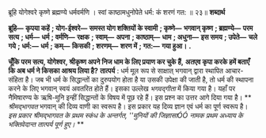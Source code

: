  

ब्रूहि योगेश्वरे कृष्णे ब्रह्मण्ये धर्मवर्मणि । स्वां काष्ठामधुनोपेते धर्म: कं शरणं गत: ॥ २३॥ **शब्दार्थ** 

**ब्रूहि—** **कृपया कहें** **; योग-ईश्वरे—** **समस्त योग शक्तियों के स्वामी** **; कृष्णे—** **भगवान् कृष्ण** **; ब्रह्मण्ये—** **परम सत्य** **; धर्म—** **धर्म** **; वर्मणि—** **रक्षक** **; स्वाम्—** **अपना** **; काष्ठाम्—** **धाम** **; अधुना—** **इस समय** **; उपेते—** **चले गये** **; धर्म:—** **धर्म** **; कम्—** **किसकी** **; शरणम्—** **शरण में** **; गत:—** **गया हुआ।** **.** 

**चूँकि परम सत्य, योगेश्वर, श्रीकृष्ण अपने निज धाम के लिए प्रयाण कर चुके हैं,** **अतएव कृपा करके हमें बताएँ कि अब धर्म ने किसका आश्रय लिया है?** **तात्पर्य** : धर्म मूल रूप से साक्षात् भगवान् द्वारा स्थापित आचार-संहिता है। जब भी धर्म के सिद्धान्तों का दुरुपयोग होता है या उसकी उपेक्षा की जाती है, तो धर्म की स्थापना करने के लिए भगवान् स्वयं अवतरित होते हैं। इसका उल्लेख *भगवद्गीता* में किया गया है। यहाँ पर नैमिषारण्य के ऋषि-मुनि इन्हीं सिद्धान्तों के विषय में पूछ रहे हैं। इस प्रश्न का उत्तर आगे दिया गया है। ** *श्रीमद्भागवत* भगवान् की दिव्य वाणी का स्वरूप है। इस प्रकार यह दिव्य ज्ञान एवं धर्म का पूर्ण स्वरूप है। *इस प्रकार*  *श्रीमद्भागवत*  *के प्रथम स्कंध के अन्तर्गत, ''मुनियों की जिज्ञासाÓÓ नामक प्रथम* *अध्याय के भक्तिवेदान्त तात्पर्य पूर्ण हुए।* ** 